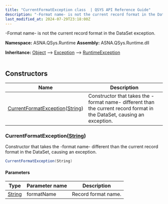 ```yaml
---
title: "CurrentFormatException class  | QSYS API Reference Guide"
description: "-Format name- is not the current record format in the DataSet exception. "
last_modified_at: 2024-07-29T23:18:00Z
---
```


-Format name- is not the current record format in the DataSet exception.

**Namespace:** ASNA.QSys.Runtime
**Assembly:** ASNA.QSys.Runtime.dll

**Inheritance:** [Object](https://docs.microsoft.com/en-us/dotnet/api/system.object) --> [Exception](https://docs.microsoft.com/en-us/dotnet/api/system.exception) --> [RuntimeException](/reference/runtime/qsys-runtime/runtime-exception.html)
<br>
<br>

## Constructors

| Name | Description |
| --- | --- |
| [CurrentFormatException](#currentformatexceptionstring)([String](https://docs.microsoft.com/en-us/dotnet/api/system.string)) | Constructor that takes the -format name- different than the current record format in the DataSet, causing an exception.

### CurrentFormatException([String](https://docs.microsoft.com/en-us/dotnet/api/system.string))

Constructor that takes the -format name- different than the current record format in the DataSet, causing an exception.

```cs
CurrentFormatException(String)
```

#### Parameters

| Type | Parameter name | Description
| --- | --- | ---
| [String](https://docs.microsoft.com/en-us/dotnet/api/system.string) | formatName | Record format name.
